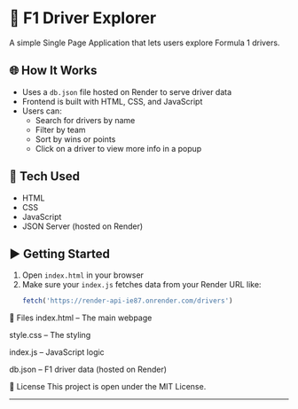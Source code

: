 # 🏁 F1 Driver Explorer

A simple Single Page Application that lets users explore Formula 1 drivers.

## 🌐 How It Works

- Uses a `db.json` file hosted on Render to serve driver data
- Frontend is built with HTML, CSS, and JavaScript
- Users can:
  - Search for drivers by name
  - Filter by team
  - Sort by wins or points
  - Click on a driver to view more info in a popup

## 🔧 Tech Used

- HTML
- CSS
- JavaScript
- JSON Server (hosted on Render)

## ▶️ Getting Started

1. Open `index.html` in your browser
2. Make sure your `index.js` fetches data from your Render URL like:
   ```js
   fetch('https://render-api-ie87.onrender.com/drivers')
📂 Files
index.html – The main webpage

style.css – The styling

index.js – JavaScript logic

db.json – F1 driver data (hosted on Render)

🪪 License
This project is open under the MIT License.

---